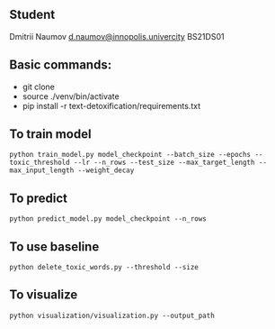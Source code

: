 ## Student
Dmitrii Naumov
d.naumov@innopolis.univercity
BS21DS01
## Basic commands:
* git clone 
* source ./venv/bin/activate
* pip install -r text-detoxification/requirements.txt
## To train model
```
python train_model.py model_checkpoint --batch_size --epochs --toxic_threshold --lr --n_rows --test_size --max_target_length --max_input_length --weight_decay
```
## To predict
```
python predict_model.py model_checkpoint --n_rows
```
## To use baseline
```
python delete_toxic_words.py --threshold --size
```
## To visualize
```
python visualization/visualization.py --output_path
```
